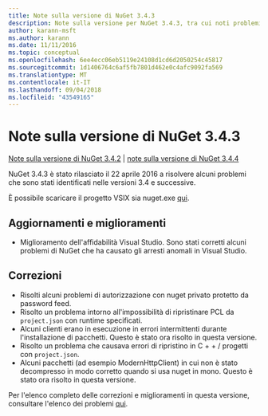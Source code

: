 ```yaml
---
title: Note sulla versione di NuGet 3.4.3
description: Note sulla versione per NuGet 3.4.3, tra cui noti problemi, correzioni di bug, funzionalità aggiunte e dcr.
author: karann-msft
ms.author: karann
ms.date: 11/11/2016
ms.topic: conceptual
ms.openlocfilehash: 6ee4ecc06eb5119e24108d1cd6d2050254c45817
ms.sourcegitcommit: 1d1406764c6af5fb7801d462e0c4afc9092fa569
ms.translationtype: MT
ms.contentlocale: it-IT
ms.lasthandoff: 09/04/2018
ms.locfileid: "43549165"
---
```

# <a name="nuget-343-release-notes"></a>Note sulla versione di NuGet 3.4.3

[Note sulla versione di NuGet 3.4.2](../release-notes/nuget-3.4.2.md) | [note sulla versione di NuGet 3.4.4](../release-notes/nuget-3.4.4.md)

NuGet 3.4.3 è stato rilasciato il 22 aprile 2016 a risolvere alcuni problemi che sono stati identificati nelle versioni 3.4 e successive.

È possibile scaricare il progetto VSIX sia nuget.exe [qui](https://dist.nuget.org/index.html).

## <a name="updates-and-improvements"></a>Aggiornamenti e miglioramenti

* Miglioramento dell'affidabilità Visual Studio. Sono stati corretti alcuni problemi di NuGet che ha causato gli arresti anomali in Visual Studio.

## <a name="fixes"></a>Correzioni

* Risolti alcuni problemi di autorizzazione con nuget privato protetto da password feed.
* Risolto un problema intorno all'impossibilità di ripristinare PCL da `project.json` con runtime specificati.
* Alcuni clienti erano in esecuzione in errori intermittenti durante l'installazione di pacchetti. Questo è stato ora risolto in questa versione.
* Risolto un problema che causava errori di ripristino in C + + / progetti con `project.json`.
* Alcuni pacchetti (ad esempio ModernHttpClient) in cui non è stato decompresso in modo corretto quando si usa nuget in mono. Questo è stato ora risolto in questa versione.

Per l'elenco completo delle correzioni e miglioramenti in questa versione, consultare l'elenco dei problemi [qui](https://github.com/NuGet/Home/issues?q=is%3Aissue+milestone%3A3.4.3+is%3Aclosed).